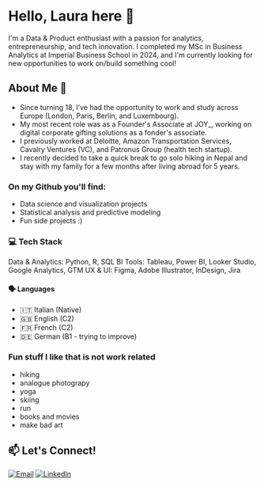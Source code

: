 # Hello, Laura here 👋 

I'm a Data & Product enthusiast with a passion for analytics, entrepreneurship, and tech innovation. I completed my MSc in Business Analytics at Imperial Business School in 2024, and I'm currently looking for new opportunities to work on/build something cool!

## About Me 👀
- Since turning 18, I’ve had the opportunity to work and study across Europe (London, Paris, Berlin, and Luxembourg).
- My most recent role was as a Founder's Associate at JOY_, working on digital corporate gifting solutions as a fonder's associate.
- I previously worked at Deloitte, Amazon Transportation Services, Cavalry Ventures (VC), and Patronus Group (health tech startup).
- I recently decided to take a quick break to go solo hiking in Nepal and stay with my family for a few months after living abroad for 5 years.

### On my Github you'll find:

- Data science and visualization projects
- Statistical analysis and predictive modeling
- Fun side projects :)

###  💻 Tech Stack

Data & Analytics: Python, R, SQL
BI Tools: Tableau, Power BI, Looker Studio, Google Analytics, GTM
UX & UI: Figma, Adobe Illustrator, InDesign, Jira

#### 🗣️ Languages
- 🇮🇹 Italian (Native)
- 🇬🇧 English (C2)
- 🇫🇷 French (C2)
- 🇩🇪 German (B1 - trying to improve)

### Fun stuff I like that is not work related
- hiking
- analogue photograpy
- yoga
- skiing
- run
- books and movies
- make bad art

## 📫 Let's Connect!
[![Email](https://img.shields.io/badge/Email-laurazecca01%40gmail.com-red?style=for-the-badge&logo=gmail)](mailto:laurazecca01@gmail.com)
[![LinkedIn](https://img.shields.io/badge/LinkedIn-Laura%20Zecca-blue?style=for-the-badge&logo=linkedin)](https://www.linkedin.com/in/laura-zecca/)


